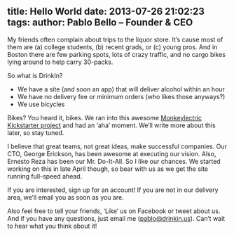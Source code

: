 title: Hello World
date: 2013-07-26 21:02:23
tags:
author: Pablo Bello – Founder & CEO
---

My friends often complain about trips to the liquor store. It’s cause most of them are (a) college students, (b) recent grads, or (c) young pros. And in Boston there are few parking spots, lots of crazy traffic, and no cargo bikes lying around to help carry 30-packs.

So what is DrinkIn?

- We have a site (and soon an app) that will deliver alcohol within an hour
- We have no delivery fee or minimum orders (who likes those anyways?)
- We use bicycles

Bikes? You heard it, bikes. We ran into this awesome [Monkeylectric Kickstarter project](http://www.kickstarter.com/projects/minimonkey/monkey-light-pro-bicycle-wheel-display-system) and had an ‘aha’ moment. We’ll write more about this later, so stay tuned.

I believe that great teams, not great ideas, make successful companies. Our CTO, George Erickson, has been awesome at executing our vision. Also, Ernesto Reza has been our Mr. Do-It-All. So I like our chances. We started working on this in late April though, so bear with us as we get the site running full-speed ahead.

If you are interested, sign up for an account! If you are not in our delivery area, we’ll email you as soon as you are.

Also feel free to tell your friends, ‘Like’ us on Facebook or tweet about us.  And if you have any questions, just email me (pablo@drinkin.us). Can’t wait to hear what you think about it!

